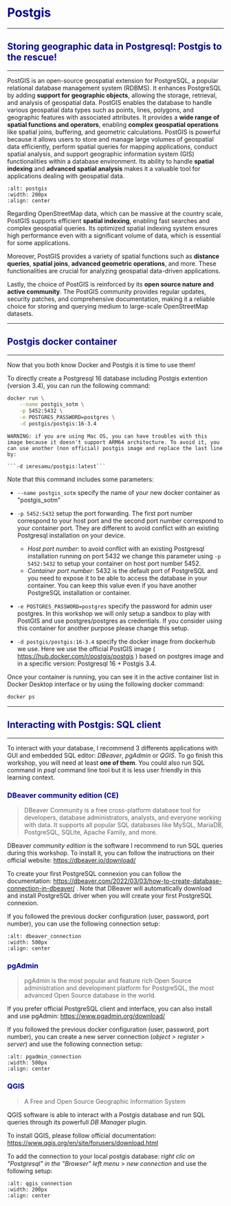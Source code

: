 # <span style="color:darkblue">Postgis<span>

------------
## <span style="color:darkblue">Storing geographic data in Postgresql: Postgis to the rescue!<span>
------------

PostGIS is an open-source geospatial extension for PostgreSQL, a popular relational database management system (RDBMS). 
It enhances PostgreSQL by adding __support for geographic objects__, allowing the storage, retrieval, and analysis of geospatial data. 
PostGIS enables the database to handle various geospatial data types such as points, lines, polygons, and geographic features with associated attributes. It provides a __wide range of spatial functions and operators__, enabling __complex geospatial operations__ like spatial joins, buffering, and geometric calculations. PostGIS is powerful because it allows users to store and manage large volumes of geospatial data efficiently, perform spatial queries for mapping applications, conduct spatial analysis, and support geographic information system (GIS) functionalities within a database environment. Its ability to handle __spatial indexing__ and __advanced spatial analysis__ makes it a valuable tool for applications dealing with geospatial data.

```{image} ./figures/postgis_logo.png
:alt: postgis
:width: 200px
:align: center
```


Regarding OpenStreetMap data, which can be massive at the country scale, PostGIS supports efficient __spatial indexing__, enabling fast searches and complex geospatial queries. Its optimized spatial indexing system ensures high performance even with a significant volume of data, which is essential for some applications.

Moreover, PostGIS provides a variety of spatial functions such as __distance queries__, __spatial joins__, __advanced geometric operations__, and more. These functionalities are crucial for analyzing geospatial data-driven applications.

Lastly, the choice of PostGIS is reinforced by its __open source nature and active community__. The PostGIS community provides regular updates, security patches, and comprehensive documentation, making it a reliable choice for storing and querying medium to large-scale OpenStreetMap datasets.

------------
## <span style="color:darkblue">Postgis docker container<span>
------------

Now that you both know Docker and Postgis it is time to use them!

To directly create a Postgresql 16 database including Postgis extention (version 3.4), you can run the following command:

```bash
docker run \
    --name postgis_sotm \
    -p 5452:5432 \
    -e POSTGRES_PASSWORD=postgres \
    -d postgis/postgis:16-3.4
```

```{warning}
WARNING: if you are using Mac OS, you can have troubles with this image because it doesn't support ARM64 architecture. To avoid it, you can use another (non official) postgis image and replace the last line by:

```-d imresamu/postgis:latest```
```


Note that this command includes some parameters:

- ```--name postgis_sotm``` specify the name of your new docker container as "postgis_sotm"

- ```-p 5452:5432``` setup the port forwarding. The first port number correspond to your host port and the second port number correspond to your container port. They are different to avoid conflict with an existing Postgresql installation on your device.

    - _Host port number_: to avoid conflict with an existing Postgresql installation running on port 5432 we change this parameter using ```-p 5452:5432``` to setup your container on host port number 5452.
    - _Container port number_: 5432 is the default port of PostgreSQL and you need to expose it to be able to access the database in your container. You can keep this value even if you have another PostgreSQL installation or container.

- ```-e POSTGRES_PASSWORD=postgres``` specify the password for admin user postgres. In this workshop we will only setup a sandbox to play with PostGIS and use postgres/postgres as credentials. If you consider using this container for another purpose please change this setup.

- ```-d postgis/postgis:16-3.4``` specify the docker image from dockerhub we use. Here we use the official PostGIS image ( https://hub.docker.com/r/postgis/postgis ) based on postgres image and in a specific version: Postgresql 16 + Postgis 3.4.


Once your container is running, you can see it in the active container list in Docker Desktop interface or by using the following docker command:

```bash
docker ps
```


------------
## <span style="color:darkblue">Interacting with Postgis: SQL client<span>
------------


To interact with your database, I recommend 3 differents applications with GUI and embedded SQL editor: _DBeaver_, _pgAdmin_ or _QGIS_. To go finish this workshop, you will need at least __one of them__. You could also run SQL command in _psql_ command line tool but it is less user friendly in this learning context. 

### <span style="color:darkblue">DBeaver community edition (CE)<span>
> DBeaver Community is a free cross-platform database tool for developers, database administrators, analysts, and everyone working with data. It supports all popular SQL databases like MySQL, MariaDB, PostgreSQL, SQLite, Apache Family, and more.

DBeaver _community edition_ is the software I recommend to run SQL queries during this workshop. To install it, you can follow the instructions on their official website:
https://dbeaver.io/download/

To create your first PostgreSQL connexion you can follow the documentation: https://dbeaver.com/2022/03/03/how-to-create-database-connection-in-dbeaver/ . 
Note that DBeaver will automatically download and install PostgreSQL driver when you will create your first PostgreSQL connexion. 

If you followed the previous docker configuration (user, password, port number), you can use the following connection setup:

```{image} ./figures/dbeaver_connection.png
:alt: dbeaver_connection
:width: 500px
:align: center
```




### <span style="color:darkblue">pgAdmin<span>
> pgAdmin is the most popular and feature rich Open Source administration and development platform for PostgreSQL, the most advanced Open Source database in the world. 

If you prefer official PostgreSQL client and interface, you can also install and use pgAdmin: https://www.pgadmin.org/download/



If you followed the previous docker configuration (user, password, port number), you can create a new server connection (_object > register > server_) and use the following connection setup:

```{image} ./figures/pgadmin_connection.png
:alt: pgadmin_connection
:width: 500px
:align: center
```

### <span style="color:darkblue">QGIS<span>

> A Free and Open Source Geographic Information System 

QGIS software is able to interact with a Postgis database and run SQL queries through its powerfull _DB Manager_ plugin. 

To install QGIS, please follow official documentation:
https://www.qgis.org/en/site/forusers/download.html

To add the connection to your local postgis database:
_right clic on "Postgresql" in the "Browser" left menu_ > _new connection_
and use the following setup: 

```{image} ./figures/qgis_connection.png
:alt: qgis_connection
:width: 200px
:align: center
```
